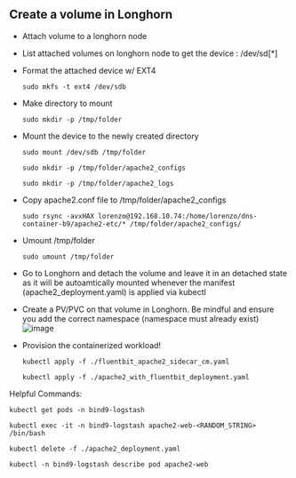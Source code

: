 
## Create a volume in Longhorn
 * Attach volume to a longhorn node
 * List attached volumes on longhorn node to get the device : /dev/sd[*]
 * Format the attached device w/ EXT4
   ```console
   sudo mkfs -t ext4 /dev/sdb
   ```
 * Make directory to mount
   ```console
   sudo mkdir -p /tmp/folder
   ```
 * Mount the device to the newly created directory
   ```console
   sudo mount /dev/sdb /tmp/folder
   ```
   ```console
   sudo mkdir -p /tmp/folder/apache2_configs
   ```
   ```console
   sudo mkdir -p /tmp/folder/apache2_logs
   ```
 * Copy apache2.conf file to /tmp/folder/apache2_configs
   ```console
   sudo rsync -avxHAX lorenzo@192.168.10.74:/home/lorenzo/dns-container-b9/apache2-etc/* /tmp/folder/apache2_configs/
   ```
 * Umount /tmp/folder
   ```console
   sudo umount /tmp/folder
   ```
 * Go to Longhorn and detach the volume and leave it in an detached state as it will be autoamtically mounted whenever the manifest (apache2_deployment.yaml) is applied via kubectl
 * Create a PV/PVC on that volume in Longhorn.  Be mindful and ensure you add the correct namespace (namespace must already exist)
 ![image](https://github.com/dcodev1702/k3s_cluster_rancher_longhorn/assets/32214072/b11a06c5-3717-4e1e-abd1-5b72385a9189)

 * Provision the containerized workload!
   ```console
   kubectl apply -f ./fluentbit_apache2_sidecar_cm.yaml
   ```
   ```console
   kubectl apply -f ./apache2_with_fluentbit_deployment.yaml
   ```

Helpful Commands: <br />
```console
kubectl get pods -n bind9-logstash
```
```console
kubectl exec -it -n bind9-logstash apache2-web-<RANDOM_STRING> /bin/bash
```
```console
kubectl delete -f ./apache2_deployment.yaml
```
```console
kubectl -n bind9-logstash describe pod apache2-web
```
